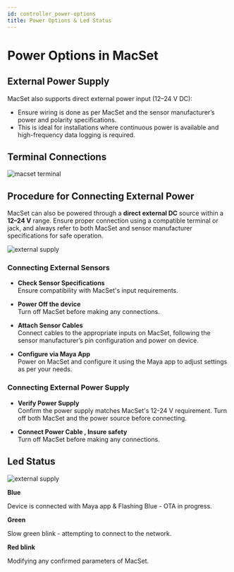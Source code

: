 ```yaml
---
id: controller_power-options
title: Power Options & Led Status
---
```


# Power Options in MacSet

## External Power Supply
MacSet also supports direct external power input (12–24 V DC):
- Ensure wiring is done as per MacSet and the sensor manufacturer’s power and polarity specifications.
- This is ideal for installations where continuous power is available and high-frequency data logging is required.

## Terminal Connections

![macset terminal](/img/controller/connection_dia_controller.webp)

## Procedure for Connecting External Power

MacSet can also be powered through a **direct external DC** source within a **12–24 V** range. Ensure proper connection using a compatible terminal or jack, and always refer to both MacSet and sensor manufacturer specifications for safe operation.

![external supply](/img/controller/external_sensor_conn.webp)

### Connecting External Sensors

- **Check Sensor Specifications**  
  Ensure compatibility with MacSet's input requirements.

- **Power Off the device**  
  Turn off MacSet before making any connections.

- **Attach Sensor Cables**  
  Connect cables to the appropriate inputs on MacSet, following the sensor manufacturer’s pin 
configuration and power on device.


- **Configure via Maya App**  
  Power on MacSet and configure it using the Maya app to adjust settings as per your needs.

### Connecting External Power Supply

- **Verify Power Supply**  
  Confirm the power supply matches MacSet's 12-24 V requirement. Turn off both MacSet and the 
power source before connecting.

- **Connect Power Cable , Insure safety**  
  Turn off MacSet before making any connections.

## Led Status

![external supply](/img/controller/controller_led_status.webp)

<div className="reusable-feature-grid">
  <div className="reusable-feature-card">
    <strong>Blue</strong>
    <p>Device is connected with Maya app & Flashing Blue - OTA in progress. </p>
  </div>
  <div className="reusable-feature-card">
    <strong>Green</strong>
    <p>Slow green blink - attempting to connect to the network.</p>
  </div>
  <div className="reusable-feature-card">
    <strong>Red blink</strong> 
    <p>Modifying any confirmed parameters of MacSet.</p>
  </div>
</div>
